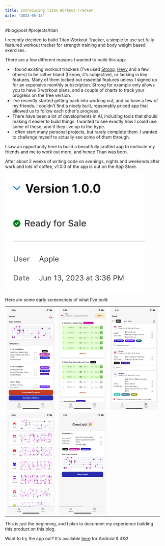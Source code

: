 ```yaml
---
title: Introducing Titan Workout Tracker
date: "2023-06-13"
---
```

#blog/post #projects/titan

I recently decided to build Titan Workout Tracker, a simple to use yet fully featured workout tracker for strength training and body weight based exercises.

There are a few different reasons I wanted to build this app: 

* I found existing workout trackers (I've used [Strong](https://www.strong.app/), [Hevy](https://www.hevyapp.com/) and a few others) to be rather bland (I know, it's subjective), or lacking in key features. Many of them locked out essential features unless I signed up for an expensive monthly subscription. Strong for example only allows you to have 3 workout plans, and a couple of charts to track your progress on the free version. 
* I've recently started getting back into working out, and so have a few of my friends. I couldn't find a nicely built, reasonably priced app that allowed us to follow each other's progress.
* There have been a lot of developments in AI, including tools that should making it easier to build things. I wanted to see exactly how I could use some of these, and if they live up to the hype.
* I often start many personal projects, but rarely complete them. I wanted to challenge myself to actually see some of them through.

I saw an opportunity here to build a beautifully crafted app to motivate my friends and me to work out more, and hence Titan was born. 

After about 2 weeks of writing code on evenings, nights and weekends after work and lots of coffee, v1.0.0 of the app is out on the App Store.

![attachments/titan-v1.png](./attachments/titan-v1.png)

Here are some early screenshots of what I've built:

|                                                                                |                                                                                                                |                                                                        |
| ------------------------------------------------------------------------------ | -------------------------------------------------------------------------------------------------------------- | ---------------------------------------------------------------------- |
| ![attachments/titan-v1-home.png\|200](./attachments/titan-v1-home.png)         | ![attachments/titan-v1-session.png\|200](./attachments/titan-v1-session.png)                                   | ![attachments/titan-v1-feed.png\|200](./attachments/titan-v1-feed.png) |
| ![attachments/titan-v1-heatmaps.png\|200](./attachments/titan-v1-heatmaps.png) | ![attachments/titan-v1-workout-session-complete.png\|200](./attachments/titan-v1-workout-session-complete.png) |                                                                        |

This is just the beginning, and I plan to document my experience building this product on this blog. 

Want to try the app out? It's available [here](https://titangymapp.com) for Android & iOS!

